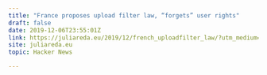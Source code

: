 ```yaml
---
title: "France proposes upload filter law, “forgets” user rights"
draft: false
date: 2019-12-06T23:55:01Z
link: https://juliareda.eu/2019/12/french_uploadfilter_law/?utm_medium=RSS&utm_source=hune
site: juliareda.eu
topic: Hacker News  

---
```

